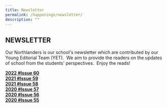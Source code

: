 ```yaml
---
title: Newsletter
permalink: /happenings/newsletter/
description: ""
---
```

## NEWSLETTER

Our Northlanders is our school's newsletter which are contributed by our Young Editorial Team (YET).  We aim to provide the readers on the updates of school from the students' perspectives.  Enjoy the reads!

**[2022 #Issue 60](https://northlandpri.moe.edu.sg/qql/slot/u454/Newsletter/Northlandnewsletter60%2025.05.22/mobile/index.html)**<br>
**[2021 #Issue 59](https://northlandpri.moe.edu.sg/qql/slot/u454/Newsletter/Northlander59/mobile/index.html)**<br>
**[2021 #Issue 58](https://northlandpri.moe.edu.sg/qql/slot/u454/Newsletter/Northland58/mobile/index.html)**<br>
**[2020 #Issue 57](https://northlandpri-moe-edu-sg-admin.cwp.sg/qql/slot/u454/Newsletter/Flipbook57/issue57/mobile/index.html)**<br>
**[2020 #Issue 56](https://northlandpri-moe-edu-sg-admin.cwp.sg/qql/slot/u454/Newsletter/Flipbook56/Northland%20flipbook/mobile/index.html)**<br>
**[2020 #Issue 55](https://northlandpri.moe.edu.sg/qql/slot/u454/Newsletter/Flipbook55/Issue%2055/mobile/index.html)**